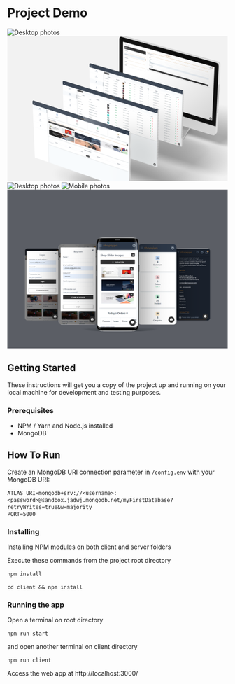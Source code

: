# Project Demo
![Desktop photos](https://github.com/smyrmnsr/shopqipo-ecommerce/blob/main/shopqipo-home.png)
![Desktop photos](https://github.com/smyrmnsr/shopqipo-ecommerce/blob/main/shopqipo-dashboard.png)
![Desktop photos](https://github.com/smyrmnsr/shopqipo-ecommerce/blob/main/shopqipo-cart.png)
![Mobile photos](https://github.com/smyrmnsr/shopqipo-ecommerce/blob/main/ahopqipo-mobile.png)
![Mobile photos](https://github.com/smyrmnsr/shopqipo-ecommerce/blob/main/ahopqipo-mobile-pages.png)

## Getting Started

These instructions will get you a copy of the project up and running on your local machine for development and testing purposes.

### Prerequisites

* NPM / Yarn and Node.js installed
* MongoDB

## How To Run
Create an MongoDB URI connection parameter in `/config.env` with your MongoDB URI:
```
ATLAS_URI=mongodb+srv://<username>:<password>@sandbox.jadwj.mongodb.net/myFirstDatabase?retryWrites=true&w=majority
PORT=5000
```

### Installing

Installing NPM modules on both client and server folders

Execute these commands from the project root directory

```
npm install
```

```
cd client && npm install
```

### Running the app

Open a terminal on root directory

```
npm run start
```

and open another terminal on client directory
```
npm run client
```

Access the web app at http://localhost:3000/
